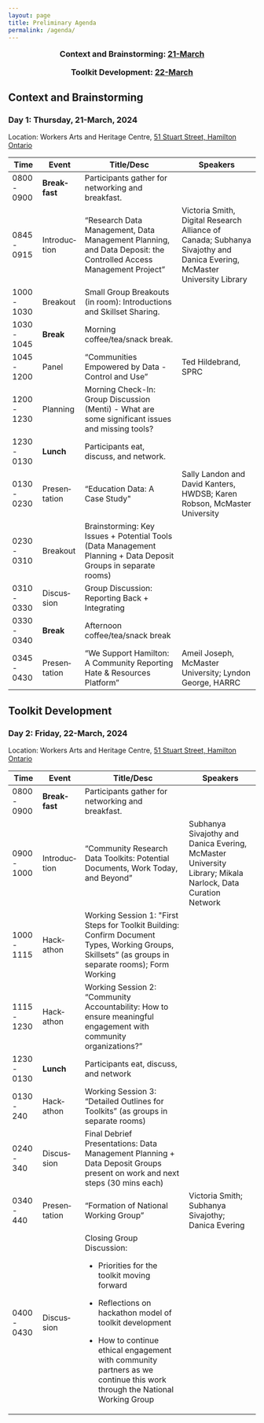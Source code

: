 ```yaml
---
layout: page
title: Preliminary Agenda
permalink: /agenda/
---
```

<!--
<p style="text-align:center; font-size:1.15em;"><a href="#day-1">Day 1: Data Curation Training Event</a> |
<a href="#day-2">Day 2: Data Curation Training Event</a></p>
<p style="text-align:center; font-size:1.15em;"><a href="#day-2a">Day 1: Community-Building Forum</a> |
<a href="#day-3">Day 2: Community-Building Forum</a></p>
<br />
-->

<p style="text-align:center; font-size:1.15em; font-weight: bold">Context and Brainstorming: <a href="#day-1">21-March</a></p>
<p style="text-align:center; font-size:1.15em; font-weight: bold">Toolkit Development: <a href="#day-2">22-March</a></p>

## Context and Brainstorming

<h3 id="day-1">Day 1: Thursday, 21-March, 2024</h3>

<p class="post-meta">Location: Workers Arts and Heritage Centre, <a href="https://maps.app.goo.gl/doN9BYXDsPR2ipe59">51 Stuart Street, Hamilton Ontario</a></p>

<table class="one">
  <thead>
    <tr>
	<th class="time">Time</th>
	<th class="room">Event</th>    
	<th class="session">Title/Desc</th>
	<th class="name">Speakers</th>
    </tr>
  </thead>	
<tbody>
    <tr>
	<td>0800 - 0900</td>
	<td><strong>Break&shy;fast</strong></td>
	<td>Participants gather for networking and breakfast.</td>
	<td></td>
    </tr>
    <tr>
        <td>0845 - 0915</td>	    
        <td>Introduc&shy;tion</td>
	<td>“Research Data Management, Data Management Planning, and Data Deposit: the Controlled Access Management Project”</td>
	<td>Victoria Smith, Digital Research Alliance of Canada; Subhanya Sivajothy and Danica Evering, McMaster University Library</td>
    </tr>
    <tr>
    	<td>1000 - 1030</td>
    	<td>Break&shy;out</td>
    	<td>Small Group Breakouts (in room): Introductions and Skillset Sharing.</td>
		<td></td>	
    </tr>
    <tr>
    	<td>1030 - 1045</td>   
    	<td><strong>Break</strong></td>
    	<td>Morning coffee/tea/snack break.</td>
			<td></td>	
    </tr>
    <tr>	
	<td>1045 - 1200</td>    
    	<td>Panel</td>
    	<td>“Communities Empowered by Data - Control and Use” </td>
		<td>Ted Hildebrand, SPRC</td>	
    </tr>
    <tr>	
	<td>1200 - 1230</td>
    	<td>Planning</td>
    	<td>Morning Check-In: Group Discussion (Menti) - What are some significant issues and missing tools?</td>
		<td></td>
    </tr>
    <tr>
        <td>1230 - 0130</td>    
        <td><strong>Lunch</strong></td>
	<td>Participants eat, discuss, and network.</td>
		<td></td>	
    </tr>
	    <tr>
        <td>0130 - 0230</td>   
        <td>Presen&shy;tation</td>
	<td>“Education Data: A Case Study"</td>
	<td>Sally Landon and David Kanters, HWDSB; Karen Robson, McMaster University</td>	 
    </tr>
		    <tr>
        <td>0230 - 0310</td>    
        <td>Breakout</td>
	<td>Brainstorming: Key Issues + Potential Tools (Data Management Planning + Data Deposit Groups in separate rooms)</td>
		<td></td>	
    </tr>
		    <tr>
        <td>0310 - 0330</td>    
        <td>Discus&shy;sion</td>
	<td>Group Discussion: Reporting Back + Integrating</td>
		<td></td>	
    </tr>
		    <tr>
        <td>0330 - 0340</td>
        <td><strong>Break</strong></td>
	<td>Afternoon coffee/tea/snack break</td>
	<td></td>	    
    </tr>
			    <tr>
        <td>0345 - 0430</td>
        <td>Presen&shy;tation</td>
	<td>“We Support Hamilton: A Community Reporting Hate & Resources Platform”</td>
		<td>Ameil Joseph, McMaster University; Lyndon George, HARRC</td>	    
    </tr>
</tbody>
</table>

## Toolkit Development
    
<h3 id="day-2">Day 2: Friday, 22-March, 2024</h3>
<p class="post-meta">Location: Workers Arts and Heritage Centre, <a href="https://maps.app.goo.gl/doN9BYXDsPR2ipe59">51 Stuart Street, Hamilton Ontario</a></p>


<table class="one">
  <thead>
    <tr>
	<th class="time">Time</th>
	<th class="room">Event</th>    	 
	<th class="session">Title/Desc</th>
	<th class="name">Speakers</th>
    </tr>
  </thead>	
<tbody>
    <tr>
	<td>0800 - 0900</td>
	<td><strong>Break&shy;fast</strong></td>
	<td>Participants gather for networking and breakfast.</td>
		<td></td>
    </tr>
    <tr>
    	<td>0900 - 1000</td>
	<td>Introduc&shy;tion</td>
    	<td>“Community Research Data Toolkits: Potential Documents, Work Today, and Beyond” </td>
		<td>Subhanya Sivajothy and Danica Evering, McMaster University Library; Mikala Narlock, Data Curation Network</td>
    </tr>
    <tr>
    	<td>1000 - 1115</td>
    	<td>Hack&shy;athon</td>
    	<td>Working Session 1: "First Steps for Toolkit Building: Confirm Document Types, Working Groups, Skillsets” (as groups in separate rooms); Form Working
		</td>
		<td></td>
    </tr>
	    <tr>
    	<td>1115 - 1230</td>
    	<td>Hack&shy;athon</td>
    	<td>
		Working Session 2: “Community Accountability: How to ensure meaningful engagement with community organizations?”
		</td>
		<td></td>
    </tr>
    <tr>
	<td>1230 - 0130</td> 
	<td><strong>Lunch</strong></td>
    	<td>Participants eat, discuss, and network </td>
			<td></td>   
    </tr>
	    <tr>
	<td>0130 - 240</td>
	<td>Hack&shy;athon</td>
    	<td>Working Session 3: “Detailed Outlines for Toolkits” (as groups in separate rooms)</td>
			<td></td>    
    </tr>
	    <tr>
	<td>0240 - 340</td>
	<td>Discus&shy;sion</td>
    	<td>Final Debrief Presentations: Data Management Planning + Data Deposit Groups present on work and next steps (30 mins each) </td>
			<td></td>    
    </tr>
		    <tr>
	<td>0340 - 440</td>
	<td>Presen&shy;tation</td>
    	<td>“Formation of National Working Group”</td>
		<td>Victoria Smith; Subhanya Sivajothy; Danica Evering</td>    
    </tr>
			    <tr>
	<td>0400 - 0430</td> 
	<td>Discus&shy;sion</td>
    	<td>Closing Group Discussion:<br>

- Priorities for the toolkit moving forward<br>

- Reflections on hackathon model of toolkit development <br>

- How to continue ethical engagement with community partners as we continue this work through the National Working Group<br>   </td>
	<td></td>
    </tr>
</tbody>
</table>
